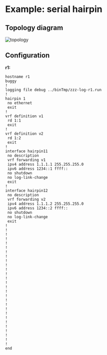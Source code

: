 # Example: serial hairpin

## **Topology diagram**

![topology](/img/conn-hairpin02.tst.png)

## **Configuration**

**r1:**
```
hostname r1
buggy
!
logging file debug ../binTmp/zzz-log-r1.run
!
hairpin 1
 no ethernet
 exit
!
vrf definition v1
 rd 1:1
 exit
!
vrf definition v2
 rd 1:2
 exit
!
interface hairpin11
 no description
 vrf forwarding v1
 ipv4 address 1.1.1.1 255.255.255.0
 ipv6 address 1234::1 ffff::
 no shutdown
 no log-link-change
 exit
!
interface hairpin12
 no description
 vrf forwarding v2
 ipv4 address 1.1.1.2 255.255.255.0
 ipv6 address 1234::2 ffff::
 no shutdown
 no log-link-change
 exit
!
!
!
!
!
!
!
!
!
!
!
!
!
!
!
!
!
!
!
!
!
!
!
!
!
!
!
!
end
```
